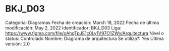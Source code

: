 # BKJ_D03

Categoría: Diagramas
Fecha de creación: March 18, 2022
Fecha de última modificación: May 2, 2022
Identificador: BKJ_D03
Liga: https://www.figma.com/file/oAhgTpJE1c0Ly1V97O1ZWv/Arquitectura
Nivel o status: Controlado
Nombre: Diagrama de arquitectura
Se utiliza?: Yes
Última versión: 2.0